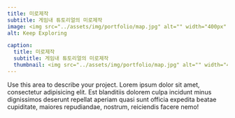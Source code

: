 ```yaml
---
title: 미로제작
subtitle: 게임내 튜토리얼의 미로제작
image: <img src="../assets/img/portfolio/map.jpg" alt="" width="400px" height="300px">
alt: Keep Exploring

caption:
  title: 미로제작
  subtitle: 게임내 튜토리얼의 미로제작
  thumbnail: <img src="../assets/img/portfolio/map.jpg" alt="" width="400px" height="300px">
---
```


Use this area to describe your project. Lorem ipsum dolor sit amet, consectetur adipisicing elit. Est blanditiis dolorem culpa incidunt minus dignissimos deserunt repellat aperiam quasi sunt officia expedita beatae cupiditate, maiores repudiandae, nostrum, reiciendis facere nemo!